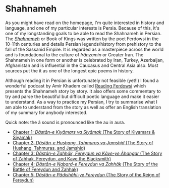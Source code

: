 # Shahnameh

As you might have read on the homepage, I'm quite interested in history and language, and one of my particular interests is Persia. Because of this, it's one of my longstanding goals
to be able to read the Shahnameh in Persian. The [*Shahnameh*](https://en.wikipedia.org/wiki/Shahnameh) or Book of Kings was written by the poet Ferdowsi in the
10-11th centuries and details Persian legends/history from prehistory to the fall of the Sassanid Empire. It is regarded as a masterpiece across the world and is foundational to the culture of *Irânzamin* or Greater Iran. The Shahnameh in one form or
another is celebrated by Iran, Turkey, Azerbaijan, Afghanistan and is influential in the Caucasus and Central Asia also. Most sources put the it as one of the longest
epic poems in history.

Although reading it in Persian is unfortunately not feasible (yet!!) I found a wonderful podcast by Amir Khadem called [Reading Ferdowsi](https://readingferdowsi.com/) which presents
the Shahnameh story by story. It also offers some commentary to try and parse the beautiful but difficult poetic language and make it easier to understand. As a way to
practice my Persian, I try to summarise what I am able to understand from the story as well as offer an English translation of my summary for anybody interested.

Quick note: the â sound is pronounced like the au in aura.

* [Chapter 1: *Dâstân-e Kiyâmars va Siyâmak* (The Story of Kiyamars & Siyamak)](./yekom.md)
* [Chapter 2: *Dâstân-e Hushang, Tahmuras va Jamshid* (The Story of Hushang, Tahmuras, and Jamshid)](./dovvom.md)
* [Chapter 3: *Dâstân-e Zahhâk, Fereydun va Kâve-ye Âhangar* (The Story of Zahhak, Fereydun, and Kave the Blacksmith)](./sevvom.md)
* [Chapter 4: *Dâstân-e Nabard-e Fereydun va Zahhâk* (The Story of the Battle of Fereydun and Zahhak) ](./chaharom.md)
* [Chapter 5: *Dâstân-e Pâdishâhi-ye Fereydun* (The Story of the Reign of Fereydun) ](./panjom.md)
